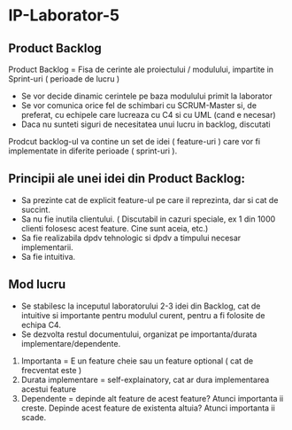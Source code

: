 # IP-Laborator-5
## Product Backlog

Product Backlog = Fisa de cerinte ale proiectului / modulului, impartite in Sprint-uri ( perioade de lucru )
* Se vor decide dinamic cerintele pe baza modulului primit la laborator
* Se vor comunica orice fel de schimbari cu SCRUM-Master si, de preferat, cu echipele care lucreaza cu C4 si cu UML (cand e necesar)
* Daca nu sunteti siguri de necesitatea unui lucru in backlog, discutati

Prodcut backlog-ul va contine un set de idei ( feature-uri ) care vor fi implementate in diferite perioade ( sprint-uri ).

## Principii ale unei idei din Product Backlog: 
* Sa prezinte cat de explicit feature-ul pe care il reprezinta, dar si cat de succint.
* Sa nu fie inutila clientului. ( Discutabil in cazuri speciale, ex 1 din 1000 clienti folosesc acest feature. Cine sunt aceia, etc.)
* Sa fie realizabila dpdv tehnologic si dpdv a timpului necesar implementarii.
* Sa fie intuitiva.

## Mod lucru 
* Se stabilesc la inceputul laboratorului 2-3 idei din Backlog, cat de intuitive si importante pentru modulul curent, pentru a fi folosite de echipa C4.
* Se dezvolta restul documentului, organizat pe importanta/durata implementare/dependente.
1. Importanta = E un feature cheie sau un feature optional ( cat de frecventat este )
2. Durata implementare = self-explainatory, cat ar dura implementarea acestui feature
3. Dependente = depinde alt feature de acest feature? Atunci importanta ii creste. Depinde acest feature de existenta altuia? Atunci importanta ii scade. 
